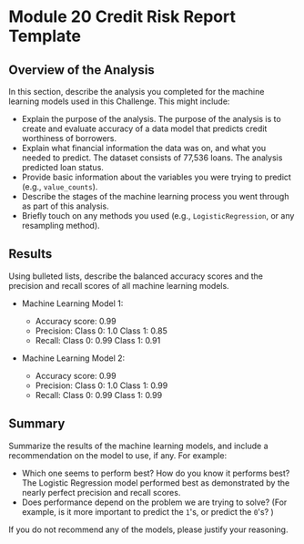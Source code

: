# Module 20 Credit Risk Report Template

## Overview of the Analysis

In this section, describe the analysis you completed for the machine learning models used in this Challenge. This might include:

* Explain the purpose of the analysis.
The purpose of the analysis is to create and evaluate accuracy of a data model that predicts credit worthiness of borrowers. 
* Explain what financial information the data was on, and what you needed to predict.
The dataset consists of 77,536 loans. The analysis predicted loan status.
* Provide basic information about the variables you were trying to predict (e.g., `value_counts`).
* Describe the stages of the machine learning process you went through as part of this analysis.
* Briefly touch on any methods you used (e.g., `LogisticRegression`, or any resampling method).

## Results

Using bulleted lists, describe the balanced accuracy scores and the precision and recall scores of all machine learning models.

* Machine Learning Model 1:
  * Accuracy score: 0.99
  * Precision: Class 0: 1.0 Class 1: 0.85
  * Recall: Class 0: 0.99 Class 1: 0.91



* Machine Learning Model 2:
  * Accuracy score: 0.99
  * Precision: Class 0: 1.0 Class 1: 0.99
  * Recall: Class 0: 0.99 Class 1: 0.99
## Summary

Summarize the results of the machine learning models, and include a recommendation on the model to use, if any. For example:
* Which one seems to perform best? How do you know it performs best?
The Logistic Regression model performed best as demonstrated by the nearly perfect precision and recall scores.
* Does performance depend on the problem we are trying to solve? (For example, is it more important to predict the `1`'s, or predict the `0`'s? )

If you do not recommend any of the models, please justify your reasoning.
